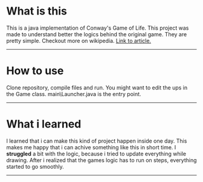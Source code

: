 # What is this
This is a java implementation of Conway's Game of Life.
This project was made to understand better the logics behind the original game. They are pretty simple.
Checkout more on wikipedia. [Link to article.](https://en.wikipedia.org/wiki/Conway%27s_Game_of_Life)

***
# How to use
Clone repository, compile files and run.
You might want to edit the ups in the Game class.
main\Launcher.java is the entry point.
***
# What i learned
I learned that i can make this kind of project happen inside one day. This makes me happy that i can achive something like this in short time.
I **struggled** a bit with the logic, because i tried to update everything while drawing.
After i realized that the games logic has to run on steps, everything started to go smoothly.
***